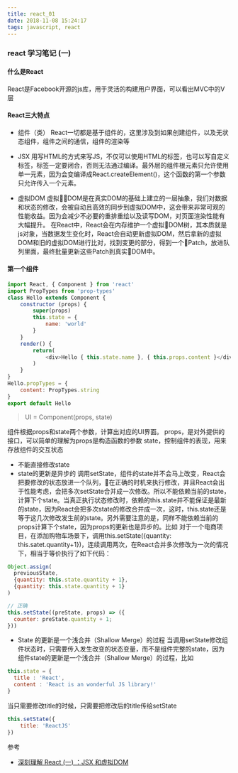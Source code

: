 ```yaml
---
title: react_01
date: 2018-11-08 15:24:17
tags: javascript, react
---
```


### react 学习笔记 (一)

<!-- more -->

#### 什么是React
React是Facebook开源的js库，用于灵活的构建用户界面，可以看出MVC中的V层

#### React三大特点
* 组件（类）
React一切都是基于组件的，这里涉及到如果创建组件，以及无状态组件，组件之间的通信，组件的渲染等

* JSX
用写HTML的方式来写JS，不仅可以使用HTML的标签，也可以写自定义标签，标签一定要闭合，否则无法通过编译。最外层的组件根元素只允许使用单一元素，因为会变编译成React.createElement()，这个函数的第一个参数只允许传入一个元素。

* 虚拟DOM
虚拟DOM是在真实DOM的基础上建立的一层抽象，我们对数据和状态的修改，会被自动且高效的同步到虚拟DOM中，这会带来非常可观的性能收益。因为会减少不必要的重排重绘以及读写DOM，对页面渲染性能有大幅提升。
在React中，React会在内存维护一个虚拟DOM树，其本质就是js对象，当数据发生变化时，React会自动更新虚拟DOM，然后拿新的虚拟DOM和旧的虚拟DOM进行比对，找到变更的部分，得到一个Patch，放进队列里面，最终批量更新这些Patch到真实DOM中。

#### 第一个组件
```js
import React, { Component } from 'react'
import PropTypes from 'prop-types'
class Hello extends Component {
    constructor (props) {
        super(props)
        this.state = {
            name: 'world'
        }
    }
    render() {
        return(
            <div>Hello { this.state.name }, { this.props.content }</div>
        )
    }
}
Hello.propTypes = {
    content: PropTypes.string
}
export default Hello
```
> UI = Component(props, state)

组件根据props和state两个参数，计算出对应的UI界面。
props，是对外提供的接口，可以简单的理解为props是构造函数的参数
state，控制组件的表现，用来存放组件的交互状态
* 不能直接修改state
* state的更新是异步的
调用setState，组件的state并不会马上改变，React会把要修改的状态放进一个队列，在正确的时机来执行修改，并且React会出于性能考虑，会把多次setState合并成一次修改。所以不能依赖当前的state，计算下个state。当真正执行状态修改时，依赖的this.state并不能保证是最新的state，因为React会把多次state的修改合并成一次，这时，this.state还是等于这几次修改发生前的state。另外需要注意的是，同样不能依赖当前的props计算下个state，因为props的更新也是异步的。比如
对于一个电商项目，在添加购物车场景下，调用this.setState({quantity: this.satet.quantity+1})，连续调用两次，在React合并多次修改为一次的情况下，相当于等价执行了如下代码：
```js
Object.assign(
  previousState,
  {quantity: this.state.quantity + 1},
  {quantity: this.state.quantity + 1}
)
```
```js
// 正确
this.setState((preState, props) => ({
  counter: preState.quantity + 1; 
}))
```
* State 的更新是一个浅合并（Shallow Merge）的过程
当调用setState修改组件状态时，只需要传入发生改变的状态变量，而不是组件完整的state，因为组件state的更新是一个浅合并（Shallow Merge）的过程，比如
```js
this.state = {
  title : 'React',
  content : 'React is an wonderful JS library!'
}
```
当只需要修改title的时候，只需要把修改后的title传给setState
```js
this.setState({
    title: 'ReactJS'
})
```


参考
- [深刻理解 React (一) ：JSX 和虚拟DOM](https://cloud.tencent.com/developer/article/1004403)
